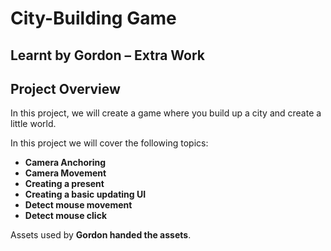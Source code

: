 # City-Building Game
## Learnt by Gordon – Extra Work

## Project Overview 
In this project, we will create a game where you build up a city and create a little world.

In this project we will cover the following topics:
- **Camera Anchoring**
- **Camera Movement**
- **Creating a present**
- **Creating a basic updating UI**
- **Detect mouse movement**
- **Detect mouse click**

Assets used by **Gordon handed the assets**.
